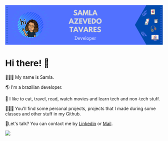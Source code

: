 
<div><img src="https://github.com/samlatavares/samlatavares/blob/master/images/Capa.png"></div>
<div>
  <h1>Hi there! 👋</h1>
  <div id="introduce">
    <p>👩🏻‍🦱 My name is Samla.</p>
    <p>🌎 I'm a brazilian developer.</p>
    <p>💖 I like to eat, travel, read, watch movies and learn tech and non-tech stuff.</p>
    <p>👩🏻‍💻 You'll find some personal projects, projects that I made during some classes and other stuff in my Github.</p>
   </div>
  <div id="contact">
    🤝Let's talk? You can contact me by <a href="https://www.linkedin.com/in/samla-tavares" target="_blank">
      <i class="fab fa-linkedin fa-lg"></i> Linkedin</a> or <a href="mailto:samla_azevedo@outlook.com">
      <i class="fas fa-envelope fa-lg"></i> Mail</a>.
  </div>
  <div >
  <p><img width="400px" align="left" src="https://github-readme-stats.vercel.app/api/top-langs/?username=samlatavares&hide=html&layout=compact&theme=buefy"/></p>
  <p><img src="https://komarev.com/ghpvc/?username=samlatavares&color=#A650FF&style=flat)></p>
</div>
</div>
